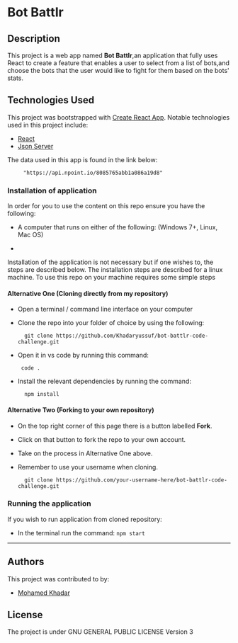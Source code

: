 # Bot Battlr

## Description
This project is a web app named **Bot Battlr**,an application that fully uses React to create a feature that enables a user to select from a list of bots,and choose the bots that the user would like to fight for them based on the bots' stats. 

## Technologies Used
This project was bootstrapped with [Create React App](https://github.com/facebook/create-react-app).
Notable technologies used in this project include:
- [React](https://reactjs.org/)
- [Json Server](https://www.npmjs.com/package/json-server)



The data used in this app is found in the link below:

       
         "https://api.npoint.io/8085765abb1a086a19d8"

        


### Installation of application
In order for you to use the content on this repo ensure you have the following:

- A computer that runs on either of the following: (Windows 7+, Linux, Mac OS)

- 
Installation of the application is not necessary but if one wishes to, the steps are described below.
The installation steps are described for a linux machine.
To use this repo on your machine requires some simple steps

#### Alternative One (Cloning directly from my repository)
- Open a terminal / command line interface on your computer

- Clone the repo into your folder of choice by using the following:


        git clone https://github.com/Khadaryussuf/bot-battlr-code-challenge.git

- Open it in vs code by running this command:

       code .

- Install the relevant dependencies by running the command:

        npm install

#### Alternative Two (Forking to your own repository)
- On the top right corner of this page there is a button labelled **Fork**.

- Click on that button to fork the repo to your own account.

- Take on the process in Alternative One above.

- Remember to use your username when cloning.


        git clone https://github.com/your-username-here/bot-battlr-code-challenge.git

### Running the application
If you wish to run application from cloned repository:

- In the terminal run the command: `npm start`




---
## Authors
This project was contributed to by:
- [Mohamed Khadar](https://github.com/Khadaryussuf)
## License
The project is under GNU GENERAL PUBLIC LICENSE Version 3


